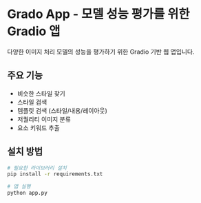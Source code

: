 # Grado App - 모델 성능 평가를 위한 Gradio 앱

다양한 이미지 처리 모델의 성능을 평가하기 위한 Gradio 기반 웹 앱입니다.

## 주요 기능
- 비슷한 스타일 찾기
- 스타일 검색
- 템플릿 검색 (스타일/내용/레이아웃)
- 저퀄리티 이미지 분류
- 요소 키워드 추출

## 설치 방법
```bash
# 필요한 라이브러리 설치
pip install -r requirements.txt

# 앱 실행
python app.py
```